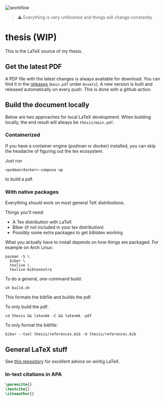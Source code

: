 ![workflow](https://github.com/eemilhaa/thesis/actions/workflows/build.yml/badge.svg)

> :warning: Everything is very unfinished and things will change constantly

# thesis (WIP)
This is the LaTeX source of my thesis.

## Get the latest PDF
A PDF file with the latest changes is always available for download.
You can find it in the [releases](https://github.com/eemilhaa/thesis/releases)
(`main.pdf` under `Assets`).
A new version is built and released automatically on every push.
This is done with a github action.

## Build the document locally
Below are two approaches for local LaTeX development.
When building locally, the end result will always be `thesis/main.pdf`.

### Containerized
If you have a container engine (podman or docker) installed,
you can skip the headache of figuring out the tex ecosystem.

Just run
```console
<podman/docker>-compose up
```
to build a pdf.

### With native packages
Everything *should* work on most general TeX distributions.

Things you'll need:
- A Tex distribution with LaTeX
- Biber (if not included in your tex distribution)
- Possibly some extra packages to get biblatex working

What you actually have to install depends on how things are packaged.
For example on Arch Linux:
```console
pacman -S \
  biber \
  texlive \
  texlive-bibtexextra
```

To do a general, one-command build:
```console
sh build.sh
```
This formats the bibfile and builds the pdf.

To only build the pdf:
```console
cd thesis && latexmk -C && latexmk -pdf
```

To only format the bibfile:
```console
biber --tool thesis/references.bib -O thesis/references.bib
```


## General LaTeX stuff

See [this repository](https://github.com/dspinellis/latex-advice)
for excellent advice on wiritig LaTeX.

### In-text citations in APA
```tex
\parencite{}
\textcite{}
\citeauthor{}
```
